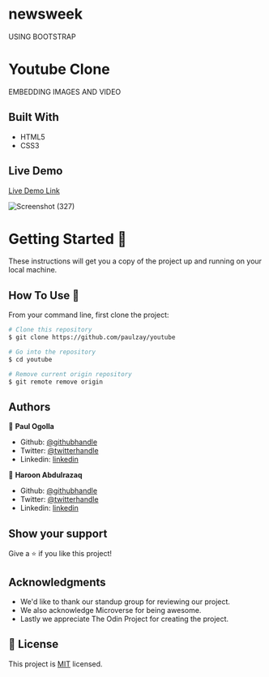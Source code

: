 # newsweek

USING BOOTSTRAP

# Youtube Clone

EMBEDDING IMAGES AND VIDEO

## Built With

- HTML5
- CSS3

## Live Demo

[Live Demo Link](https://paulzay.github.io/youtube/)

![Screenshot (327)](https://user-images.githubusercontent.com/29974825/80791827-8b363a00-8b9b-11ea-9d90-89618b15749d.png)

# Getting Started 🚀

These instructions will get you a copy of the project up and running on your local machine.

## How To Use 🔧

From your command line, first clone the project:

```bash
# Clone this repository
$ git clone https://github.com/paulzay/youtube

# Go into the repository
$ cd youtube

# Remove current origin repository
$ git remote remove origin
```

## Authors

👤 **Paul Ogolla**

- Github: [@githubhandle](https://github.com/paulzay)
- Twitter: [@twitterhandle](https://twitter.com/_paulzay_)
- Linkedin: [linkedin](https://linkedin.com/in/paulogolla)

👤 **Haroon Abdulrazaq**

- Github: [@githubhandle](https://github.com/Haroonabdulrazaq)
- Twitter: [@twitterhandle](https://twitter.com/hanq_o)
- Linkedin: [linkedin](https://www.linkedin.com/in/haroon-abdulrazaq-817906100/)

## Show your support

Give a ⭐️ if you like this project!

## Acknowledgments

- We'd like to thank our standup group for reviewing our project.
- We also acknowledge Microverse for being awesome.
- Lastly we appreciate The Odin Project for creating the project.

## 📝 License

This project is [MIT](lic.url) licensed.
